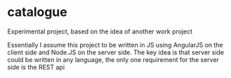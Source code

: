 catalogue
=========

Experimental project, based on the idea of another work project

Essentially I assume this project to be written in JS using AngularJS on the client side and Node.JS on the server side.
The key idea is that server side could be written in any language,
the only one requirement for the server side is the REST api
